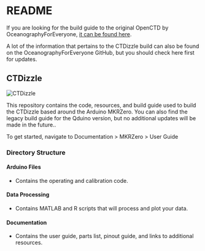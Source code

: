 # README
If you are looking for the build guide to the original OpenCTD by OceanographyForEveryone, [it can be found here](https://github.com/OceanographyforEveryone/OpenCTD).

A lot of the information that pertains to the CTDizzle build can also be found on the OceanographyForEveryone GitHub, but you should check here first for updates.

## CTDizzle
![CTDizzle](https://github.com/CTDizzle/CTDizzle/blob/master/Documentation/Images/Finished.jpg)

This repository contains the code, resources, and build guide used to build the CTDizzle based around the Arduino MKRZero.
You can also find the legacy build guide for the Qduino version, but no additional updates will be made in the future..

To get started, navigate to Documentation > MKRZero > User Guide


### Directory Structure

#### Arduino Files
- Contains the operating and calibration code.

#### Data Processing
- Contains MATLAB and R scripts that will process and plot your data.

#### Documentation
- Contains the user guide, parts list, pinout guide, and links to additional resources.
